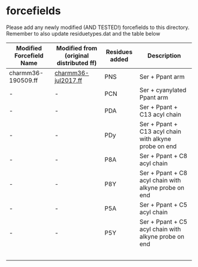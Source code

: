 # forcefields

Please add any newly modified (AND TESTED!) forcefields to this directory. Remember to also update residuetypes.dat and the table below

|Modified Forcefield Name|Modified from (original distributed ff)| Residues added | Description |
|-|-|-|-|
|charmm36-190509.ff|[charmm36-jul2017.ff](http://mackerell.umaryland.edu/download.php?filename=CHARMM_ff_params_files/charmm36-mar2019.ff.tgz)|PNS|Ser + Ppant arm|
|-|-|PCN|Ser + cyanylated Ppant arm|
|-|-|PDA|Ser + Ppant + C13 acyl chain|
|-|-|PDy|Ser + Ppant + C13 acyl chain with alkyne probe on end|
|-|-|P8A|Ser + Ppant + C8 acyl chain|
|-|-|P8Y|Ser + Ppant + C8 acyl chain with alkyne probe on end|
|-|-|P5A|Ser + Ppant + C5 acyl chain|
|-|-|P5Y|Ser + Ppant + C5 acyl chain with alkyne probe on end|
|||||
|||||
|||||
|||||
|||||

